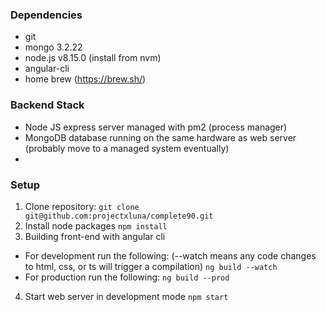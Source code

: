### Dependencies
- git
- mongo 3.2.22
- node.js v8.15.0 (install from nvm)
- angular-cli
- home brew (https://brew.sh/)

### Backend Stack
- Node JS express server managed with pm2 (process manager)
- MongoDB database running on the same hardware as web server (probably move to a managed system eventually)
- 

### Setup
1. Clone repository:
`git clone git@github.com:projectxluna/complete90.git`
2. Install node packages
`npm install`
3. Building front-end with angular cli
- For development run the following: (--watch means any code changes to html, css, or ts will trigger a compilation)
`ng build --watch`
- For production run the following:
`ng build --prod`
4. Start web server in development mode
`npm start`

